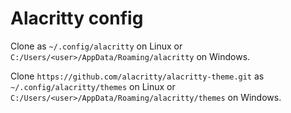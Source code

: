 # Alacritty config

Clone as `~/.config/alacritty` on Linux or `C:/Users/<user>/AppData/Roaming/alacritty` on Windows.

Clone `https://github.com/alacritty/alacritty-theme.git` as `~/.config/alacritty/themes` on Linux or `C:/Users/<user>/AppData/Roaming/alacritty/themes` on Windows.
